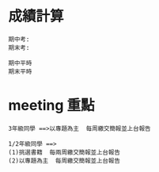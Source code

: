 # 成績計算
```
期中考:
期末考:

期中平時
期末平時
```
# meeting 重點
```
3年級同學 ==>以專題為主  每周繳交簡報並上台報告

1/2年級同學 ==> 
(1)挑選書籍  每兩周繳交簡報並上台報告
(2)以專題為主  每周繳交簡報並上台報告
```
